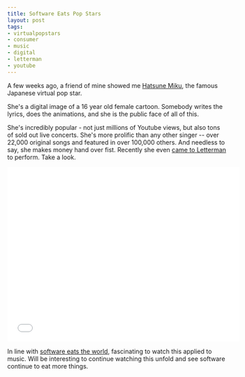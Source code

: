 ```yaml
---
title: Software Eats Pop Stars
layout: post
tags: 
- virtualpopstars
- consumer
- music
- digital
- letterman
- youtube
---
```



A few weeks ago, a friend of mine showed me [Hatsune Miku](http://en.wikipedia.org/wiki/Hatsune_Miku), the famous Japanese virtual pop star.

She's a digital image of a 16 year old female cartoon. Somebody writes the lyrics, does the animations, and she is the public face of all of this.

She's incredibly popular - not just millions of Youtube views, but also tons of sold out live concerts. She's more prolific than any other singer -- over 22,000 original songs and featured in over 100,000 others. And needless to say, she makes money hand over fist. Recently she even [came to Letterman](http://www.buzzfeed.com/ryanhatesthis/who-the-heck-is-hatsune-miku) to perform. Take a look.

<div>
  <p><iframe width="532" height="400" src="//www.youtube.com/embed/rL5YKZ9ecpg" frameborder="0" allowfullscreen="allowfullscreen"> </iframe>
</p>
</div>


In line with [software eats the world](http://www.wsj.com/articles/SB10001424053111903480904576512250915629460), fascinating to watch this applied to music. Will be interesting to continue watching this unfold and see software continue to eat more things.